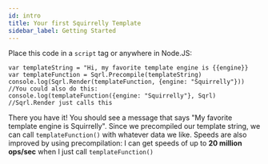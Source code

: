 ```yaml
---
id: intro
title: Your first Squirrelly Template
sidebar_label: Getting Started
---
```


Place this code in a `script` tag or anywhere in Node.JS:

```
var templateString = "Hi, my favorite template engine is {{engine}}
var templateFunction = Sqrl.Precompile(templateString)
console.log(Sqrl.Render(templateFunction, {engine: "Squirrelly"}))
//You could also do this:
console.log(templateFunction({engine: "Squirrelly"}, Sqrl) //Sqrl.Render just calls this
```
There you have it! You should see a message that says "My favorite template engine is Squirrelly". Since we precompiled our template string, we can call `templateFunction()` with whatever data we like. Speeds are also improved by using precompilation: I can get speeds of up to **20 million ops/sec** when I just call `templateFunction()`